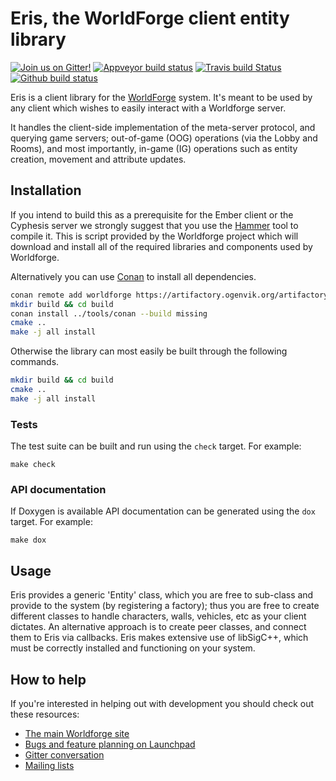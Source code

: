 # Eris, the WorldForge client entity library

[![Join us on Gitter!](https://badges.gitter.im/Worldforge.svg)](https://gitter.im/Worldforge/Lobby)
[![Appveyor build status](https://ci.appveyor.com/api/projects/status/github/worldforge/eris?branch=master&svg=true)](https://ci.appveyor.com/project/erikogenvik/eris)
[![Travis build Status](https://travis-ci.com/worldforge/eris.svg?branch=master)](https://travis-ci.com/worldforge/eris)
[![Github build status](https://github.com/worldforge/eris/actions/workflows/cmake.yml/badge.svg)](https://github.com/worldforge/eris/actions/workflows/cmake.yml)

Eris is a client library for the [WorldForge](http://worldforge.org/ "The main Worldforge site") system. It's meant to
be used by any client which wishes to easily interact with a Worldforge server.

It handles the client-side implementation of the meta-server protocol, and
querying game servers; out-of-game (OOG) operations (via the Lobby and Rooms), 
and most importantly, in-game (IG) operations such as entity creation, movement 
and attribute updates.

## Installation

If you intend to build this as a prerequisite for the Ember client or the Cyphesis server we strongly suggest that you 
use the [Hammer](http://wiki.worldforge.org/wiki/Hammer_Script "The Hammer script") tool to compile it.
This is script provided by the Worldforge project which will download and install all of the required libraries and 
components used by Worldforge.

Alternatively you can use [Conan](https://www.conan.io) to install all dependencies. 
```bash
conan remote add worldforge https://artifactory.ogenvik.org/artifactory/api/conan/conan
mkdir build && cd build
conan install ../tools/conan --build missing
cmake ..
make -j all install
```

Otherwise the library can most easily be built through the following commands.
```bash
mkdir build && cd build
cmake ..
make -j all install
```

### Tests

The test suite can be built and run using the ```check``` target. For example:

```
make check
```

### API documentation

If Doxygen is available API documentation can be generated using the ```dox``` target. For example:

```
make dox
```

## Usage

Eris provides a generic 'Entity' class, which you are free to sub-class and
provide to the system (by registering a factory); thus you are free to create
different classes to handle characters, walls, vehicles, etc as your client
dictates. An alternative approach is to create peer classes, and connect them
to Eris via callbacks. Eris makes extensive use of libSigC++, which must be
correctly installed and functioning on your system.

## How to help

If you're interested in helping out with development you should check out these resources:

* [The main Worldforge site](http://worldforge.org/ "The main Worldforge site")
* [Bugs and feature planning on Launchpad](https://launchpad.net/eris "Eris Launchpad entry")
* [Gitter conversation](https://gitter.im/Worldforge/Lobby "Gitter conversation")
* [Mailing lists](http://mail.worldforge.org/lists/listinfo/ "Mailing lists")
